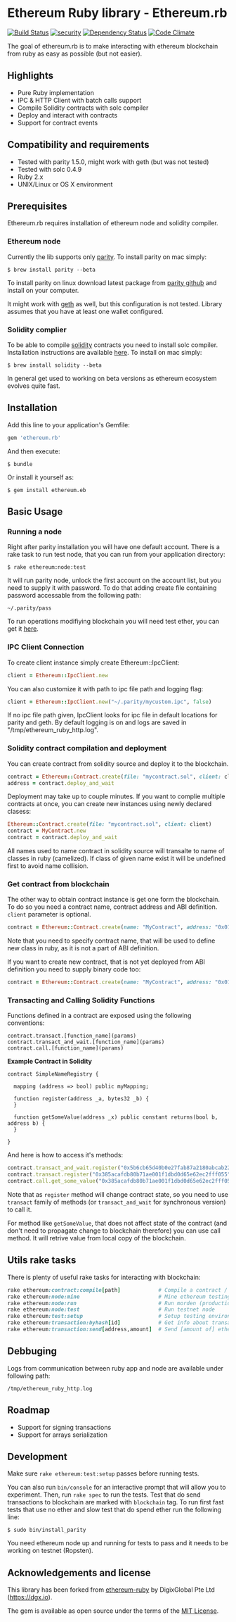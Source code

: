 # Ethereum Ruby library - Ethereum.rb

[![Build Status](https://travis-ci.org/marekkirejczyk/ethereum.rb.svg?branch=master)](https://travis-ci.org/marekkirejczyk/ethereum.rb) [![security](https://hakiri.io/github/NullVoxPopuli/MetaHash/master.svg)](https://hakiri.io/github/NullVoxPopuli/MetaHash/master) [![Dependency Status](https://gemnasium.com/marekkirejczyk/ethereum.rb.svg)](https://gemnasium.com/marekkirejczyk/ethereum.rb) [![Code Climate](https://codeclimate.com/github/marekkirejczyk/ethereum.rb/badges/gpa.svg)](https://codeclimate.com/github/marekkirejczyk/ethereum.rb)

The goal of ethereum.rb is to make interacting with ethereum blockchain from ruby as easy as possible (but not easier).

## Highlights

* Pure Ruby implementation
* IPC & HTTP Client with batch calls support
* Compile Solidity contracts with solc compiler
* Deploy and interact with contracts
* Support for contract events

## Compatibility and requirements

* Tested with parity 1.5.0, might work with geth (but was not tested)
* Tested with solc 0.4.9
* Ruby 2.x
* UNIX/Linux or OS X environment

## Prerequisites

Ethereum.rb requires installation of ethereum node and solidity compiler.

### Ethereum node

Currently the lib supports only [parity](https://ethcore.io/parity.html). To install parity on mac simply:

    $ brew install parity --beta
    
To install parity on linux download latest package from [parity github](https://github.com/ethcore/parity/releases) and install on your computer.

It might work with [geth](https://github.com/ethereum/go-ethereum/wiki/geth) as well, but this configuration is not tested. Library assumes that you have at least one wallet configured. 

### Solidity complier

To be able to compile [solidity](https://github.com/ethereum/solidity) contracts you need to install solc compiler. Installation instructions are available [here](http://solidity.readthedocs.io/en/latest/installing-solidity.html).
To install on mac simply:

    $ brew install solidity --beta

In general get used to working on beta versions as ethereum ecosystem evolves quite fast.

## Installation

Add this line to your application's Gemfile:

```ruby
gem 'ethereum.rb'
```

And then execute:

    $ bundle

Or install it yourself as:

    $ gem install ethereum.eb

## Basic Usage

### Running a node

Right after parity installation you will have one default account. There is a rake task to run test node, that you can run from your application directory:

    $ rake ethereum:node:test
    
It will run parity node, unlock the first account on the account list, but you need to supply it with password. To do that adding create file containing password accessable from the following path:

`~/.parity/pass`

To run operations modifiying blockchain you will need test ether, you can get it [here](http://faucet.ropsten.be:3001/).

### IPC Client Connection

To create client instance simply create Ethereum::IpcClient:

```ruby
client = Ethereum::IpcClient.new
```

You can also customize it with path to ipc file path and logging flag:

```ruby
client = Ethereum::IpcClient.new("~/.parity/mycustom.ipc", false)
```

If no ipc file path given, IpcClient looks for ipc file in default locations for parity and geth.
By default logging is on and logs are saved in "/tmp/ethereum_ruby_http.log".


### Solidity contract compilation and deployment

You can create contract from solidity source and deploy it to the blockchain.

```ruby
contract = Ethereum::Contract.create(file: "mycontract.sol", client: client)
address = contract.deploy_and_wait
```

Deployment may take up to couple minutes.
If you want to complie multiple contracts at once, you can create new instances using newly declared clasess:

```ruby
Ethereum::Contract.create(file: "mycontract.sol", client: client)
contract = MyContract.new
contract = contract.deploy_and_wait
```

All names used to name contract in solidity source will transalte to name of classes in ruby (camelized).
If class of given name exist it will be undefined first to avoid name collision. 

### Get contract from blockchain

The other way to obtain contract instance is get one form the blockchain. To do so you need a contract name, contract address and ABI definition.
`client` parameter is optional.

```ruby
contract = Ethereum::Contract.create(name: "MyContract", address: "0x01a4d1A62F01ED966646acBfA8BB0b59960D06dd ", abi: abi, client: client)
```

Note that you need to specify contract name, that will be used to define new class in ruby, as it is not a part of ABI definition.

If you want to create new contract, that is not yet deployed from ABI definition you need to supply binary code too:

```ruby
contract = Ethereum::Contract.create(name: "MyContract", address: "0x01a4d1A62F01ED966646acBfA8BB0b59960D06dd ", abi: abi, code: "...")
```

### Transacting and Calling Solidity Functions

Functions defined in a contract are exposed using the following conventions: 

```
contract.transact.[function_name](params) 
contract.transact_and_wait.[function_name](params)  
contract.call.[function_name](params)
```

**Example Contract in Solidity**
```
contract SimpleNameRegistry {

  mapping (address => bool) public myMapping;

  function register(address _a, bytes32 _b) {
  }

  function getSomeValue(address _x) public constant returns(bool b, address b) {
  }

}
```

And here is how to access it's methods:

```ruby
contract.transact_and_wait.register("0x5b6cb65d40b0e27fab87a2180abcab22174a2d45", "minter.contract.dgx")
contract.transact.register("0x385acafdb80b71ae001f1dbd0d65e62ec2fff055", "anthony@eufemio.dgx")
contract.call.get_some_value("0x385acafdb80b71ae001f1dbd0d65e62ec2fff055")
```

Note that as `register` method will change contract state, so you need to use `transact` family of methods (or `transact_and_wait` for synchronous version) to call it.

For method like `getSomeValue`, that does not affect state of the contract (and don't need to propagate change to blockchain therefore) you can use call method. It will retrive value from local copy of the blockchain.


## Utils rake tasks

There is plenty of useful rake tasks for interacting with blockchain:

```ruby
rake ethereum:contract:compile[path]            # Compile a contract / Compile and deploy contract
rake ethereum:node:mine                         # Mine ethereum testing environment for ethereum node
rake ethereum:node:run                          # Run morden (production) node
rake ethereum:node:test                         # Run testnet node
rake ethereum:test:setup                        # Setup testing environment for ethereum node
rake ethereum:transaction:byhash[id]            # Get info about transaction
rake ethereum:transaction:send[address,amount]  # Send [amount of] ether to an account

```

## Debbuging
Logs from communication between ruby app and node are available under following path:
```
/tmp/ethereum_ruby_http.log
```

## Roadmap

* Support for signing transactions 
* Support for arrays serialization 

## Development

Make sure `rake ethereum:test:setup` passes before running tests. 

You can also run `bin/console` for an interactive prompt that will allow you to experiment.
Then, run `rake spec` to run the tests. Test that do send transactions to blockchain are marked with `blockchain` tag. To run first fast tests that use no ether and slow test that do spend ether run the following line:

    $ sudo bin/install_parity

You need ethereum node up and running for tests to pass and it needs to be working on testnet (Ropsten).

## Acknowledgements and license

This library has been forked from [ethereum-ruby](https://github.com/DigixGlobal/ethereum-ruby) by DigixGlobal Pte Ltd (https://dgx.io).

The gem is available as open source under the terms of the [MIT License](http://opensource.org/licenses/MIT).

